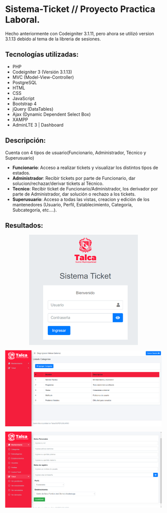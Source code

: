 # Sistema-Ticket // Proyecto Practica Laboral.

Hecho anteriormente con Codeigniter 3.1.11, pero ahora se utilizó version 3.1.13 debido al tema de la libreria de sesiones.

## Tecnologías utilizadas:
- PHP
- Codeigniter 3 (Versión 3.1.13)
- MVC (Model-View-Controller)
- PostgreSQL
- HTML
- CSS
- JavaScript
- Bootstrap 4
- jQuery (DataTables)
- Ajax (Dynamic Dependent Select Box)
- XAMPP
- AdminLTE 3 | Dashboard

## Descripción:

Cuenta con 4 tipos de usuario(Funcionario, Administrador, Técnico y Superusuario)
- **Funcionario**: Acceso a realizar tickets y visualizar los distintos tipos de estados.
- **Administrador**: Recibir tickets por parte de Funcionario, dar solucion/rechazar/derivar tickets al Técnico.
- **Tecnico**: Recibir ticket de Funcionario/Administrador, los derivador por parte de Administrador, dar solución o rechazo a los tickets.
- **Superusuario**: Acceso a todas las vistas, creacion y edición de los mantenedores (Usuario, Perfil, Establecimiento, Categoría, Subcategoría, etc....). 

## Resultados:
<p align="center">
  <img src="https://github.com/diegoivg98/Sistema-Ticket/blob/main/res/login.png" width="350" title="login">
</p>

<p align="center">
  <img src="https://github.com/diegoivg98/Sistema-Ticket/blob/main/res/dashboard.png" width="650" title="dashboard">
</p>

<p align="center">
  <img src="https://github.com/diegoivg98/Sistema-Ticket/blob/main/res/form.png" width="650" title="form">
</p>
